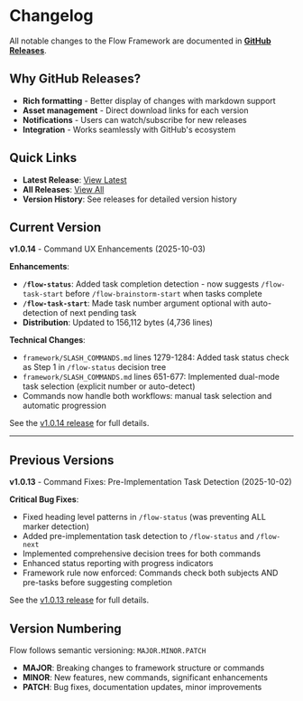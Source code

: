 # Changelog

All notable changes to the Flow Framework are documented in **[GitHub Releases](https://github.com/khgs2411/flow/releases)**.

## Why GitHub Releases?

- **Rich formatting** - Better display of changes with markdown support
- **Asset management** - Direct download links for each version
- **Notifications** - Users can watch/subscribe for new releases
- **Integration** - Works seamlessly with GitHub's ecosystem

## Quick Links

- **Latest Release**: [View Latest](https://github.com/khgs2411/flow/releases/latest)
- **All Releases**: [View All](https://github.com/khgs2411/flow/releases)
- **Version History**: See releases for detailed version history

## Current Version

**v1.0.14** - Command UX Enhancements (2025-10-03)

**Enhancements**:
- **`/flow-status`**: Added task completion detection - now suggests `/flow-task-start` before `/flow-brainstorm-start` when tasks complete
- **`/flow-task-start`**: Made task number argument optional with auto-detection of next pending task
- **Distribution**: Updated to 156,112 bytes (4,736 lines)

**Technical Changes**:
- `framework/SLASH_COMMANDS.md` lines 1279-1284: Added task status check as Step 1 in `/flow-status` decision tree
- `framework/SLASH_COMMANDS.md` lines 651-677: Implemented dual-mode task selection (explicit number or auto-detect)
- Commands now handle both workflows: manual task selection and automatic progression

See the [v1.0.14 release](https://github.com/khgs2411/flow/releases/tag/v1.0.14) for full details.

---

## Previous Versions

**v1.0.13** - Command Fixes: Pre-Implementation Task Detection (2025-10-02)

**Critical Bug Fixes**:
- Fixed heading level patterns in `/flow-status` (was preventing ALL marker detection)
- Added pre-implementation task detection to `/flow-status` and `/flow-next`
- Implemented comprehensive decision trees for both commands
- Enhanced status reporting with progress indicators
- Framework rule now enforced: Commands check both subjects AND pre-tasks before suggesting completion

See the [v1.0.13 release](https://github.com/khgs2411/flow/releases/tag/v1.0.13) for full details.

## Version Numbering

Flow follows semantic versioning: `MAJOR.MINOR.PATCH`

- **MAJOR**: Breaking changes to framework structure or commands
- **MINOR**: New features, new commands, significant enhancements
- **PATCH**: Bug fixes, documentation updates, minor improvements
